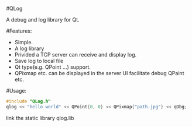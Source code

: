 #QLog

A debug and log library for Qt.

#Features:
* Simple.
* A log library
* Privided a TCP server can receive and display log.
* Save log to local file
* Qt type(e.g. QPoint ...) support.
* QPixmap etc. can be displayed in the server UI facilitate debug QPaint etc.

#Usage:
``` cpp
#include "QLog.h"
qlog << "hello world" << QPoint{0, 0} << QPixmap{"path.jpg"} << qDbg;
```

link the static library qlog.lib
